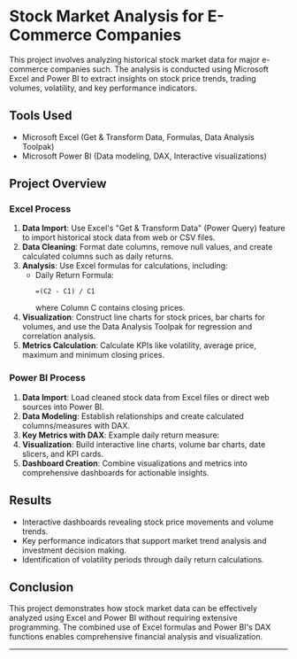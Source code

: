 # Stock Market Analysis for E-Commerce Companies

This project involves analyzing historical stock market data for major e-commerce companies such. The analysis is conducted using Microsoft Excel and Power BI to extract insights on stock price trends, trading volumes, volatility, and key performance indicators.

## Tools Used
- Microsoft Excel (Get & Transform Data, Formulas, Data Analysis Toolpak)
- Microsoft Power BI (Data modeling, DAX, Interactive visualizations)

## Project Overview

### Excel Process
1. **Data Import**: Use Excel's "Get & Transform Data" (Power Query) feature to import historical stock data from web or CSV files.
2. **Data Cleaning**: Format date columns, remove null values, and create calculated columns such as daily returns.
3. **Analysis**: Use Excel formulas for calculations, including:
   - Daily Return Formula:
     ```
     =(C2 - C1) / C1
     ```
     where Column C contains closing prices.
4. **Visualization**: Construct line charts for stock prices, bar charts for volumes, and use the Data Analysis Toolpak for regression and correlation analysis.
5. **Metrics Calculation**: Calculate KPIs like volatility, average price, maximum and minimum closing prices.

### Power BI Process
1. **Data Import**: Load cleaned stock data from Excel files or direct web sources into Power BI.
2. **Data Modeling**: Establish relationships and create calculated columns/measures with DAX.
3. **Key Metrics with DAX**: Example daily return measure:
4. **Visualization**: Build interactive line charts, volume bar charts, date slicers, and KPI cards.
5. **Dashboard Creation**: Combine visualizations and metrics into comprehensive dashboards for actionable insights.

## Results
- Interactive dashboards revealing stock price movements and volume trends.
- Key performance indicators that support market trend analysis and investment decision making.
- Identification of volatility periods through daily return calculations.

## Conclusion
This project demonstrates how stock market data can be effectively analyzed using Excel and Power BI without requiring extensive programming. The combined use of Excel formulas and Power BI's DAX functions enables comprehensive financial analysis and visualization.

---



